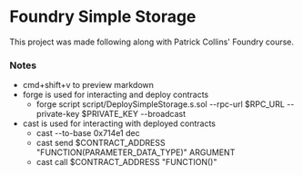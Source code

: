 # Foundry Simple Storage

This project was made following along with Patrick Collins' Foundry course.

### Notes

- cmd+shift+v to preview markdown
- forge is used for interacting and deploy contracts
  - forge script script/DeploySimpleStorage.s.sol --rpc-url $RPC_URL --private-key $PRIVATE_KEY --broadcast
- cast is used for interacting with deployed contracts
  - cast --to-base 0x714e1 dec
  - cast send $CONTRACT_ADDRESS "FUNCTION(PARAMETER_DATA_TYPE)" ARGUMENT
  - cast call $CONTRACT_ADDRESS "FUNCTION()"
